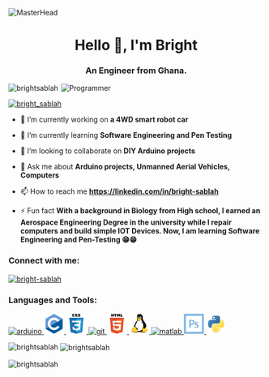 ![MasterHead](https://repository-images.githubusercontent.com/588181932/e36ec678-7984-4cdd-8e4c-a3932772ff8e)

<h1 align="center">Hello 👋, I'm Bright</h1>
<h3 align="center">An Engineer from Ghana.</h3>

<img align="right" alt="Programmer" width="400" src="https://images.squarespace-cdn.com/content/v1/5769fc401b631bab1addb2ab/1541580611624-TE64QGKRJG8SWAIUS7NS/coding-freak.gif">

<p align="left"> <img src="https://komarev.com/ghpvc/?username=brightsablah&label=Profile%20views&color=0e75b6&style=flat" alt="brightsablah" /> </p>

<p align="left"> <a href="https://twitter.com/bright_sablah" target="blank"><img src="https://img.shields.io/twitter/follow/bright_sablah?logo=twitter&style=for-the-badge" alt="bright_sablah" /></a> </p>

- 🔭 I’m currently working on **a 4WD smart robot car**

- 🌱 I’m currently learning **Software Engineering and Pen Testing**

- 👯 I’m looking to collaborate on **DIY Arduino projects**

- 💬 Ask me about **Arduino projects, Unmanned Aerial Vehicles, Computers**

- 📫 How to reach me **https://linkedin.com/in/bright-sablah**

- ⚡ Fun fact **With a background in Biology from High school, I earned an Aerospace Engineering Degree in the university while I repair computers and build simple IOT Devices. Now, I am learning Software Engineering and Pen-Testing 😁😁**

<h3 align="left">Connect with me:</h3>
<p align="left">
<a href="https://linkedin.com/in/bright-sablah" target="blank"><img align="center" src="https://raw.githubusercontent.com/rahuldkjain/github-profile-readme-generator/master/src/images/icons/Social/linked-in-alt.svg" alt="bright-sablah" height="30" width="40" /></a>
</p>

<h3 align="left">Languages and Tools:</h3>
<p align="left"> <a href="https://www.arduino.cc/" target="_blank" rel="noreferrer"> <img src="https://cdn.worldvectorlogo.com/logos/arduino-1.svg" alt="arduino" width="40" height="40"/> </a> <a href="https://www.cprogramming.com/" target="_blank" rel="noreferrer"> <img src="https://raw.githubusercontent.com/devicons/devicon/master/icons/c/c-original.svg" alt="c" width="40" height="40"/> </a> <a href="https://www.w3schools.com/css/" target="_blank" rel="noreferrer"> <img src="https://raw.githubusercontent.com/devicons/devicon/master/icons/css3/css3-original-wordmark.svg" alt="css3" width="40" height="40"/> </a> <a href="https://git-scm.com/" target="_blank" rel="noreferrer"> <img src="https://www.vectorlogo.zone/logos/git-scm/git-scm-icon.svg" alt="git" width="40" height="40"/> </a> <a href="https://www.w3.org/html/" target="_blank" rel="noreferrer"> <img src="https://raw.githubusercontent.com/devicons/devicon/master/icons/html5/html5-original-wordmark.svg" alt="html5" width="40" height="40"/> </a> <a href="https://www.linux.org/" target="_blank" rel="noreferrer"> <img src="https://raw.githubusercontent.com/devicons/devicon/master/icons/linux/linux-original.svg" alt="linux" width="40" height="40"/> </a> <a href="https://www.mathworks.com/" target="_blank" rel="noreferrer"> <img src="https://upload.wikimedia.org/wikipedia/commons/2/21/Matlab_Logo.png" alt="matlab" width="40" height="40"/> </a> <a href="https://www.photoshop.com/en" target="_blank" rel="noreferrer"> <img src="https://raw.githubusercontent.com/devicons/devicon/master/icons/photoshop/photoshop-line.svg" alt="photoshop" width="40" height="40"/> </a> <a href="https://www.python.org" target="_blank" rel="noreferrer"> <img src="https://raw.githubusercontent.com/devicons/devicon/master/icons/python/python-original.svg" alt="python" width="40" height="40"/> </a> </p>

<p><img align="left" src="https://github-readme-stats.vercel.app/api/top-langs?username=brightsablah&show_icons=true&locale=en&layout=compact" alt="brightsablah" /></p>

<p>&nbsp;<img align="center" src="https://github-readme-stats.vercel.app/api?username=brightsablah&show_icons=true&locale=en" alt="brightsablah" /></p>

<p><img align="center" src="https://github-readme-streak-stats.herokuapp.com/?user=brightsablah&" alt="brightsablah" /></p>

